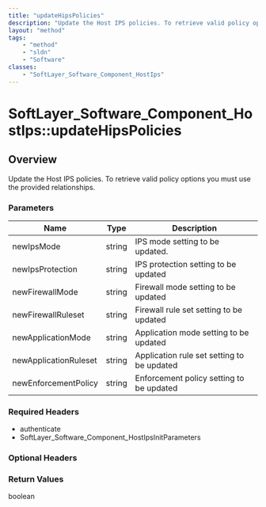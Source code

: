 ```yaml
---
title: "updateHipsPolicies"
description: "Update the Host IPS policies. To retrieve valid policy options you must use the provided relationships."
layout: "method"
tags:
    - "method"
    - "sldn"
    - "Software"
classes:
    - "SoftLayer_Software_Component_HostIps"
---
```

# SoftLayer_Software_Component_HostIps::updateHipsPolicies
## Overview 
Update the Host IPS policies. To retrieve valid policy options you must use the provided relationships. 

### Parameters 
|Name | Type | Description |
| --- | --- | --- |
|newIpsMode| string| IPS mode setting to be updated.|
|newIpsProtection| string| IPS protection setting to be updated|
|newFirewallMode| string| Firewall mode setting to be updated|
|newFirewallRuleset| string| Firewall rule set setting to be updated|
|newApplicationMode| string| Application mode setting to be updated|
|newApplicationRuleset| string| Application rule set setting to be updated|
|newEnforcementPolicy| string| Enforcement policy setting to be updated|


### Required Headers
* authenticate
* SoftLayer_Software_Component_HostIpsInitParameters

### Optional Headers

### Return Values
boolean

